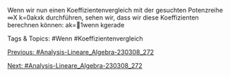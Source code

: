 Wenn wir nun einen Koeffizientenvergleich mit der gesuchten Potenzreihe
∞X
k=0akxk
durchführen, sehen wir, dass wir diese Koeffizienten berechnen können:
ak=1wenn kgerade

   Tags & Topics:
   #Wenn
   #Koeffizientenvergleich

[Previous: #Analysis-Lineare_Algebra-230308_272](Analysis-Lineare_Algebra-230308_272.md)

[Next: #Analysis-Lineare_Algebra-230308_272](Analysis-Lineare_Algebra-230308_272.md)